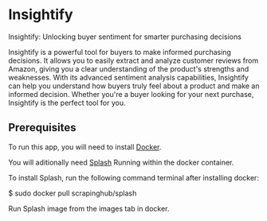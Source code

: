 # Insightify
Insightify: Unlocking buyer sentiment for smarter purchasing decisions

Insightify is a powerful tool for buyers to make informed purchasing decisions. It allows you to easily extract and analyze customer reviews from Amazon, giving you a clear understanding of the product's strengths and weaknesses. With its advanced sentiment analysis capabilities, Insightify can help you understand how buyers truly feel about a product and make an informed decision. Whether you're a buyer looking for your next purchase, Insightify is the perfect tool for you.


## Prerequisites
To run this app, you will need to install [Docker](https://www.docker.com/).
 
You will aditionally need [Splash](https://splash.readthedocs.io/en/stable/index.html) Running within the docker container.

To install Splash, run the following command terminal after installing docker:

$ sudo docker pull scrapinghub/splash

Run Splash image from the images tab in docker. 


